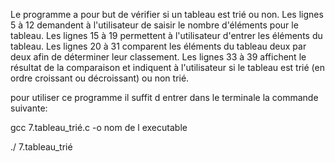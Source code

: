 Le programme a pour but de vérifier si un tableau est trié ou non.
Les lignes 5 à 12 demandent à l'utilisateur de saisir le nombre d'éléments pour le tableau.
Les lignes 15 à 19 permettent à l'utilisateur d'entrer les éléments du tableau.
Les lignes 20 à 31 comparent les éléments du tableau deux par deux afin de déterminer leur classement.
Les lignes 33 à 39 affichent le résultat de la comparaison et indiquent à l'utilisateur si le tableau est trié (en ordre croissant ou décroissant) ou non trié.

pour utiliser ce programme il suffit d entrer dans le terminale la commande suivante:

gcc 7.tableau_trié.c -o nom de l executable

./ 7.tableau_trié
